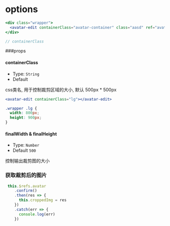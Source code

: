 # options

```jsx
<div class="wrapper">
  <avatar-edit containerClass="avatar-container" class="aasd" ref="avatar" v-bind:src="imgSrc"></avatar-edit>
</div>

// containerClass

```
###props

#### containerClass
- Type: `String`
- Default ` `
  
css类名, 用于控制裁剪区域的大小, 默认 500px * 500px
```jsx
<avatar-edit containerClass="lg"></avatar-edit>
```
```css
.wrapper .lg {
  width: 800px;
  height: 900px;
}
```

#### finalWidth & finalHeight
- Type: `Number`
- Default `500`
  
控制输出裁剪图的大小

### 获取裁剪后的图片
```js
 this.$refs.avatar
    .confirm()
    .then(res => {
      this.croppedImg = res
    })
    .catch(err => {
      console.log(err)
    })
```
